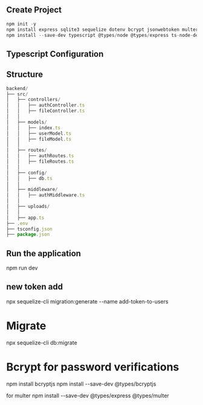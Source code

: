 ## Create Project

```js
npm init -y
npm install express sqlite3 sequelize dotenv bcrypt jsonwebtoken multer helmet cors
npm install --save-dev typescript @types/node @types/express ts-node-dev @types/jsonwebtoken @types/bcrypt @types/cors
```

## Typescript Configuration

## Structure

```js
backend/
├── src/
│   ├── controllers/
│   │   ├── authController.ts
│   │   ├── fileController.ts
│   │
│   ├── models/
│   │   ├── index.ts
│   │   ├── userModel.ts
│   │   ├── fileModel.ts
│   │
│   ├── routes/
│   │   ├── authRoutes.ts
│   │   ├── fileRoutes.ts
│   │
│   ├── config/
│   │   ├── db.ts
│   │
│   ├── middleware/
│   │   ├── authMiddleware.ts
│   │
│   ├── uploads/
│   │
│   ├── app.ts
├── .env
├── tsconfig.json
├── package.json
```

## Run the application

npm run dev

## new token add

npx sequelize-cli migration:generate --name add-token-to-users

# Migrate

npx sequelize-cli db:migrate

# Bcrypt for password verifications

npm install bcryptjs
npm install --save-dev @types/bcryptjs

for multer
npm install --save-dev @types/express @types/multer
